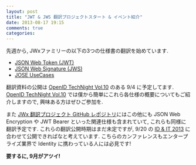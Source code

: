 ```yaml
---
layout: post
title: "JWT & JWS 翻訳プロジェクトスタート & イベント紹介"
date: 2013-08-17 19:15
comments: true
categories:
---
```


先週から, JWxファミリーの以下の3つの仕様書の翻訳を始めています.

* [JSON Web Token (JWT)](http://tools.ietf.org/html/draft-ietf-oauth-json-web-token-11)
* [JSON Web Signature (JWS)](http://tools.ietf.org/html/draft-ietf-jose-json-web-signature-14)
* [JOSE UseCases](http://tools.ietf.org/html/draft-ietf-jose-use-cases-03)

翻訳資料の公開は [OpenID TechNight Vol.10](http://openid.doorkeeper.jp/events/5373) のある 9/4 に予定してます.
[OpenID TechNight Vol.10](http://openid.doorkeeper.jp/events/5373) では僕から簡単にこれら各仕様の概要についてもご紹介しますので, 興味ある方はぜひご参加を.

また [JWx 翻訳プロジェクト GitHub レポジトリ](https://github.com/openid-foundation-japan/draft-ietf-jose)にはこの他にも JSON Web Encryption や JWT Bearer といった関連仕様も含まれていて, これらも同様に翻訳予定です.
これらの翻訳公開時期はまだ未定ですが, 9/20 の [ID & IT 2013](http://nosurrender.jp/idit2013/) に合わせて公開できればなと考えています.
こちらのカンファレンスもエンタープライズ業界で Identity に携わっている人には必見です!

**要するに, 9月がアツイ!**